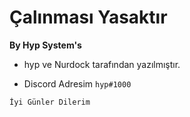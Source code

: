 # Çalınması Yasaktır


**By Hyp System's**

- hyp ve Nurdock tarafından yazılmıştır.



- Discord Adresim ``hyp#1000``

``İyi Günler Dilerim``
